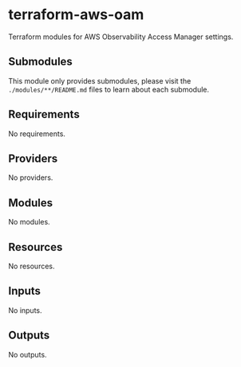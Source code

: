 # terraform-aws-oam

Terraform modules for AWS Observability Access Manager settings.

## Submodules

This module only provides submodules, please visit the `./modules/**/README.md` files to learn about each submodule.

<!-- BEGIN_TF_DOCS -->
## Requirements

No requirements.

## Providers

No providers.

## Modules

No modules.

## Resources

No resources.

## Inputs

No inputs.

## Outputs

No outputs.
<!-- END_TF_DOCS -->
